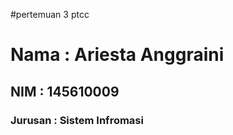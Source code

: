 #pertemuan 3 ptcc
<h1>Nama : Ariesta Anggraini </h1>
<h2>NIM  : 145610009 </h2>
<h3>Jurusan : Sistem Infromasi</h3>

